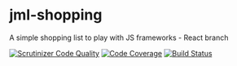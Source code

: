 # jml-shopping
A simple shopping list to play with JS frameworks - React branch

[![Scrutinizer Code Quality](https://scrutinizer-ci.com/g/jmleroux/jml-shopping/badges/quality-score.png?b=2.0)](https://scrutinizer-ci.com/g/jmleroux/jml-shopping/?branch=2.0)
[![Code Coverage](https://scrutinizer-ci.com/g/jmleroux/jml-shopping/badges/coverage.png?b=2.0)](https://scrutinizer-ci.com/g/jmleroux/jml-shopping/?branch=2.0)
[![Build Status](https://scrutinizer-ci.com/g/jmleroux/jml-shopping/badges/build.png?b=2.0)](https://scrutinizer-ci.com/g/jmleroux/jml-shopping/build-status/2.0)
